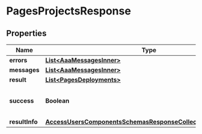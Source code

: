 

# PagesProjectsResponse


## Properties

| Name | Type | Description | Notes |
|------------ | ------------- | ------------- | -------------|
|**errors** | [**List&lt;AaaMessagesInner&gt;**](AaaMessagesInner.md) |  |  |
|**messages** | [**List&lt;AaaMessagesInner&gt;**](AaaMessagesInner.md) |  |  |
|**result** | [**List&lt;PagesDeployments&gt;**](PagesDeployments.md) |  |  |
|**success** | **Boolean** | Whether the API call was successful |  |
|**resultInfo** | [**AccessUsersComponentsSchemasResponseCollectionAllOfResultInfo**](AccessUsersComponentsSchemasResponseCollectionAllOfResultInfo.md) |  |  [optional] |




